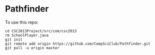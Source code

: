 Pathfinder
==========

To use this repo:

    cd CSC2013Project/src/com/csc2013
    rm SchoolPlayer.java
    git init
    git remote add origin https://github.com/CompSciClub/Pathfinder.git
    git pull -u origin master
